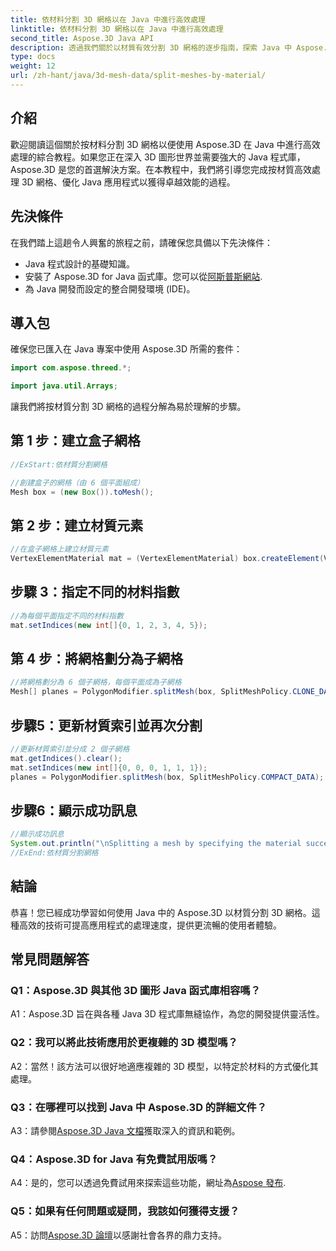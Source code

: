 ```yaml
---
title: 依材料分割 3D 網格以在 Java 中進行高效處理
linktitle: 依材料分割 3D 網格以在 Java 中進行高效處理
second_title: Aspose.3D Java API
description: 透過我們關於以材質有效分割 3D 網格的逐步指南，探索 Java 中 Aspose.3D 的強大功能。無縫增強應用程式的效能。
type: docs
weight: 12
url: /zh-hant/java/3d-mesh-data/split-meshes-by-material/
---
```

## 介紹

歡迎閱讀這個關於按材料分割 3D 網格以便使用 Aspose.3D 在 Java 中進行高效處理的綜合教程。如果您正在深入 3D 圖形世界並需要強大的 Java 程式庫，Aspose.3D 是您的首選解決方案。在本教程中，我們將引導您完成按材質高效處理 3D 網格、優化 Java 應用程式以獲得卓越效能的過程。

## 先決條件

在我們踏上這趟令人興奮的旅程之前，請確保您具備以下先決條件：

- Java 程式設計的基礎知識。
- 安裝了 Aspose.3D for Java 函式庫。您可以從[阿斯普斯網站](https://releases.aspose.com/3d/java/).
- 為 Java 開發而設定的整合開發環境 (IDE)。

## 導入包

確保您已匯入在 Java 專案中使用 Aspose.3D 所需的套件：

```java
import com.aspose.threed.*;

import java.util.Arrays;
```


讓我們將按材質分割 3D 網格的過程分解為易於理解的步驟。

## 第 1 步：建立盒子網格

```java
//ExStart:依材質分割網格

//創建盒子的網格（由 6 個平面組成）
Mesh box = (new Box()).toMesh();
```

## 第 2 步：建立材質元素

```java
//在盒子網格上建立材質元素
VertexElementMaterial mat = (VertexElementMaterial) box.createElement(VertexElementType.MATERIAL, MappingMode.POLYGON, ReferenceMode.INDEX);
```

## 步驟 3：指定不同的材料指數

```java
//為每個平面指定不同的材料指數
mat.setIndices(new int[]{0, 1, 2, 3, 4, 5});
```

## 第 4 步：將網格劃分為子網格

```java
//將網格劃分為 6 個子網格，每個平面成為子網格
Mesh[] planes = PolygonModifier.splitMesh(box, SplitMeshPolicy.CLONE_DATA);
```

## 步驟5：更新材質索引並再次分割

```java
//更新材質索引並分成 2 個子網格
mat.getIndices().clear();
mat.setIndices(new int[]{0, 0, 0, 1, 1, 1});
planes = PolygonModifier.splitMesh(box, SplitMeshPolicy.COMPACT_DATA);
```

## 步驟6：顯示成功訊息

```java
//顯示成功訊息
System.out.println("\nSplitting a mesh by specifying the material successfully.");
//ExEnd:依材質分割網格
```

## 結論

恭喜！您已經成功學習如何使用 Java 中的 Aspose.3D 以材質分割 3D 網格。這種高效的技術可提高應用程式的處理速度，提供更流暢的使用者體驗。

## 常見問題解答

### Q1：Aspose.3D 與其他 3D 圖形 Java 函式庫相容嗎？

A1：Aspose.3D 旨在與各種 Java 3D 程式庫無縫協作，為您的開發提供靈活性。

### Q2：我可以將此技術應用於更複雜的 3D 模型嗎？

A2：當然！該方法可以很好地適應複雜的 3D 模型，以特定於材料的方式優化其處理。

### Q3：在哪裡可以找到 Java 中 Aspose.3D 的詳細文件？

 A3：請參閱[Aspose.3D Java 文檔](https://reference.aspose.com/3d/java/)獲取深入的資訊和範例。

### Q4：Aspose.3D for Java 有免費試用版嗎？

 A4：是的，您可以透過免費試用來探索這些功能，網址為[Aspose 發布](https://releases.aspose.com/).

### Q5：如果有任何問題或疑問，我該如何獲得支援？

 A5：訪問[Aspose.3D 論壇](https://forum.aspose.com/c/3d/18)以感謝社會各界的鼎力支持。
